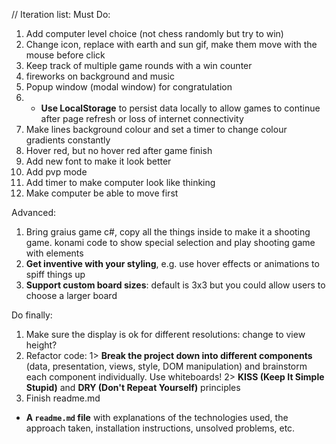 //
Iteration list:
Must Do:
1. Add computer level choice (not chess randomly but try to win)
2. Change icon, replace with earth and sun gif, make them move with the mouse before click
3. Keep track of multiple game rounds with a win counter
4. fireworks on background and music
5. Popup window (modal window) for congratulation
6. * **Use LocalStorage** to persist data locally to allow games to continue after page refresh or loss of internet connectivity
7. Make lines background colour and set a timer to change colour gradients constantly
8. Hover red, but no hover red after game finish
9. Add new font to make it look better
10. Add pvp mode
11. Add timer to make computer look like thinking
12. Make computer be able to move first



Advanced:
1. Bring graius game c#, copy all the things inside to make it a shooting game. konami code to show special selection and play shooting game with elements
2. **Get inventive with your styling**, e.g. use hover effects or animations to spiff things up
3. **Support custom board sizes**: default is 3x3 but you could allow users to choose a larger board



Do finally:
1. Make sure the display is ok for different resolutions: change to view height?
2. Refactor code:
1> **Break the project down into different components** (data, presentation, views, style, DOM manipulation) and brainstorm each component individually. Use whiteboards!
2> **KISS (Keep It Simple Stupid)** and **DRY (Don't Repeat Yourself)** principles
3. Finish readme.md
* **A ``readme.md`` file** with explanations of the technologies used, the approach taken, installation instructions, unsolved problems, etc.



